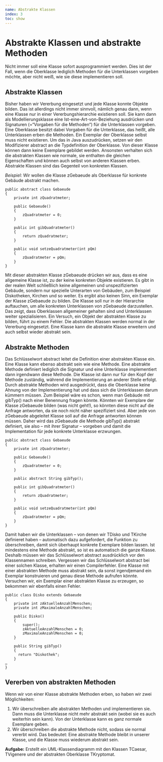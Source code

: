 ```yaml
---
name: Abstrakte Klassen
index: 3
toc: show
---
```


# Abstrakte Klassen und abstrakte Methoden
Nicht immer soll eine Klasse sofort ausprogrammiert werden. Dies ist der Fall, wenn die Oberklasse lediglich Methoden für die Unterklassen vorgeben möchte, aber nicht weiß, wie sie diese implementieren soll.

## Abstrakte Klassen
Bisher haben wir Vererbung eingesetzt und jede Klasse konnte Objekte bilden. Das ist allerdings nicht immer sinnvoll, nämlich genau dann, wenn eine Klasse nur in einer Vererbungshierarchie existieren soll. Sie kann dann als Modellierungsklasse eine Ist-eine-Art-von-Beziehung ausdrücken und Signaturen (=“Vorgaben für die Methoden“) für die Unterklassen vorgeben. Eine Oberklasse besitzt dabei Vorgaben für die Unterklasse, das heißt, alle Unterklassen erben die Methoden. Ein Exemplar der Oberklasse selbst muss nicht existieren.
Um das in Java auszudrücken, setzen wir den Modifizierer abstract an die Typdefinition der Oberklasse. Von dieser Klasse können dann keine Exemplare gebildet werden. Ansonsten verhalten sich die abstrakten Klassen wie normale, sie enthalten die gleichen Eigenschaften und können auch selbst von anderen Klassen erben. Abstrakte Klassen sind das Gegenteil von konkreten Klassen.

_Beispiel:_ Wir wollen die Klasse zGebaeude als Oberklasse für konkrete Gebäude abstrakt machen.
```mermaid
public abstract class Gebaeude
{
    private int zQuadratmeter;

    public Gebaeude()
    {
        zQuadratmeter = 0;
    }
    
    public int gibQuadratmeter()
    {
        return zQuadratmeter;
    }
    
    public void setzeQuadratmeter(int pQm)
    {
        zQuadratmeter = pQm;
    }
}
```

Mit dieser abstrakten Klasse zGebaeude drücken wir aus, dass es eine allgemeine Klasse ist, zu der keine konkreten Objekte existieren. Es gibt in der realen Welt schließlich keine allgemeinen und unspezifizierten Gebäude, sondern nur spezielle Unterarten von Gebäuden, zum Beispiel Diskotheken, Kirchen und so weiter. Es ergibt also keinen Sinn, ein Exemplar der Klasse zGebaeude zu bilden. Die Klasse soll nur in der Hierarchie auftauchen, um alle konkreten Unterklassen von zGebaeude darzustellen. Das zeigt, dass Oberklassen allgemeiner gehalten sind und Unterklassen weiter spezialisieren. Ein Versuch, ein Objekt der abstrakten Klasse zu bilden, führt zu einem Fehler.
Die abstrakten Klassen werden normal in der Vererbung eingesetzt. Eine Klasse kann die abstrakte Klasse erweitern und auch selbst wieder abstrakt sein.

## Abstrakte Methoden
Das Schlüsselwort abstract leitet die Definition einer abstrakten Klasse ein. Eine Klasse kann ebenso abstrakt sein wie eine Methode. Eine abstrakte Methode definiert lediglich die Signatur und eine Unterklasse implementiert dann irgendwann diese Methode. Die Klasse ist dann nur für den Kopf der Methode zuständig, während die Implementierung an anderer Stelle erfolgt. Durch abstrakte Methoden wird ausgedrückt, dass die Oberklasse keine Ahnung von der Implementierung hat und dass sich die Unterklassen darum kümmern müssen.
Zum Beispiel wäre es schon, wenn man Gebäude mit gibTyp() nach einer Benennung fragen könnte. Könnten wir Exemplare der Klasse zGebaeude bilden (was nicht geht!), so könnten diese nicht auf die Anfrage antworten, da sie noch nicht näher spezifiziert sind. 
Aber jede von zGebaeude abgeleitet Klasse soll auf die Anfrage antworten können müssen. Daher wird das zGebaeude die Methode gibTyp() abstrakt definiert, sie also – mit ihrer Signatur – vorgeben und damit die Implementation für jede konkrete Unterklasse erzwungen. 

```mermaid
public abstract class Gebaeude
{
    private int zQuadratmeter;

    public Gebaeude()
    {
        zQuadratmeter = 0;
    }
    
    public abstract String gibTyp();
    
    public int gibQuadratmeter()
    {
        return zQuadratmeter;
    }
    
    public void setzeQuadratmeter(int pQm)
    {
        zQuadratmeter = pQm;
    }
}
```
Damit haben wir die Unterklassen – von denen wir TDisko und TKirche definieret haben – automatisch dazu aufgefordert, die Funktion zu überschreiben, damit sich überhaupt konkrete Exemplare bilden lassen. Ist mindestens eine Methode abstrakt, so ist es automatisch die ganze Klasse. Deshalb müssen wir das Schlüsselwort abstract ausdrücklich vor den Klassennamen schreiben. Vergessen wir das Schlüsselwort abstract bei einer solchen Klasse, erhalten wir einen Compilerfehler. Eine Klasse mit einer abstrakten Methode muss abstrakt sein, da sonst irgendjemand ein Exemplar konstruieren und genau diese Methode aufrufen könnte.
Versuchen wir, ein Exemplar einer abstrakten Klasse zu erzeugen, so bekommen wir ebenfalls einen Fehler. 

```mermaid
public class Disko extends Gebaeude
{
    private int zAktuelleAnzahlMenschen;
    private int zMaximaleAnzahlMenschen;

    public Disko()
    {
        super();
        zAktuelleAnzahlMenschen = 0;
        zMaximaleAnzahlMenschen = 0;
    }

    public String gibTyp()
    {
      return "Diskothek";
    }
…
}
```

## Vererben von abstrakten Methoden
Wenn wir von einer Klasse abstrakte Methoden erben, so haben wir zwei Möglichkeiten:
1. Wir überschreiben alle abstrakten Methoden und implementieren sie. Dann muss die Unterklasse nicht mehr abstrakt sein (wobei sie es auch weiterhin sein kann). Von der Unterklasse kann es ganz normale Exemplare geben.
2. Wir überschreiben die abstrakte Methode nicht, sodass sie normal vererbt wird. Das bedeutet: Eine abstrakte Methode bleibt in unserer Klasse, und die Klasse muss wiederum abstrakt sein.

**Aufgabe:**
Erstellt ein UML-Klassendiagramm mit den Klassen TCaesar, TVigenere und der abstrakten Oberklasse TKryptomat.
